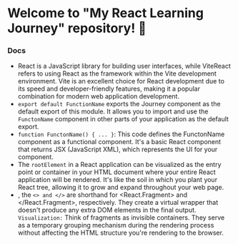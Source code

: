 # Welcome to "My React Learning Journey" repository! 🚀
### Docs
* React is a JavaScript library for building user interfaces, while ViteReact refers to using React as the framework within the Vite development environment. Vite is an excellent choice for React development due to its speed and developer-friendly features, making it a popular combination for modern web application development.
* `export default FunctionName`  exports the Journey component as the default export of this module. It allows you to import and use the `FunctonName` component in other parts of your application as the default export.
* `function FunctonName() { ... }`: This code defines the FunctonName component as a functional component. It's a basic React component that returns JSX (JavaScript XML), which represents the UI for your component.
* The `rootElement` in a React application can be visualized as the entry point or container in your HTML document where your entire React application will be rendered. It's like the soil in which you plant your React tree, allowing it to grow and expand throughout your web page.
* , the `<> and </>` are shorthand for <React.Fragment> and </React.Fragment>, respectively. They create a virtual wrapper that doesn't produce any extra DOM elements in the final output. `Visualization:`
Think of fragments as invisible containers. They serve as a temporary grouping mechanism during the rendering process without affecting the HTML structure you're rendering to the browser.